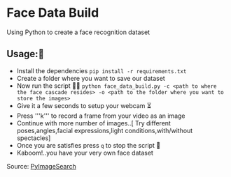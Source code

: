 # Face Data Build

Using Python to create a face recognition dataset

## Usage:🤺

- Install the dependencies ```pip install -r requirements.txt```
- Create a folder where you want to save our dataset
- Now run the script 🏃‍♂️
```python face_data_build.py -c <path to where the face cascade resides> -o <path to the folder where you want to store the images>```
- Give it a few seconds to setup your webcam ⏳
- Press '''k''' to record a frame from your video as an image
- Continue with more number of images..[ Try different poses,angles,facial expressions,light conditions,with/without spectacles]
- Once you are satisfies press ```q``` to stop the script 🤚
- Kaboom!..you have your very own face dataset

Source: [PyImageSearch](pyimagesearch.com/2018/06/11/how-to-build-a-custom-face-recognition-dataset/)
